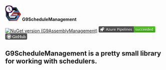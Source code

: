[![G9TM](https://raw.githubusercontent.com/ImanKari/G9ScheduleManagement/master/Asset/G9ScheduleManagement.png)](http://www.g9tm.com/) **G9ScheduleManagement**

[![NuGet version (G9AssemblyManagement)](https://img.shields.io/nuget/v/G9ScheduleManagement.svg?style=flat-square)](https://www.nuget.org/packages/G9ScheduleManagement/)
[![Azure DevOps Pipeline Build Status](https://raw.githubusercontent.com/ImanKari/G9JSONHandler/main/G9JSONHandler/Asset/AzureDevOpsPipelineBuildStatus.png)](https://g9tm.visualstudio.com/G9ScheduleManagement/_apis/build/status/G9ScheduleManagement?branchName=master)
[![Github Repository](https://raw.githubusercontent.com/ImanKari/G9JSONHandler/main/G9JSONHandler/Asset/GitHub.png)](https://github.com/ImanKari/G9ScheduleManagement)


## G9ScheduleManagement is a pretty small library for working with schedulers.

